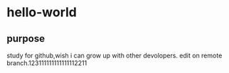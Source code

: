 # hello-world
## purpose
study for github,wish i can grow up with other devolopers.
edit on remote branch.123111111111111112211